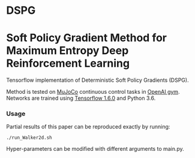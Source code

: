 # DSPG
# Soft Policy Gradient Method for Maximum Entropy Deep Reinforcement Learning

Tensorflow implementation of Deterministic Soft Policy Gradients (DSPG).

Method is tested on [MuJoCo](http://www.mujoco.org/) continuous control tasks in [OpenAI gym](https://github.com/openai/gym). 
Networks are trained using [Tensorflow 1.6.0](https://github.com/tensorflow/tensorflow) and Python 3.6. 

### Usage
Partial results of this paper can be reproduced exactly by running:
```
./run_Walker2d.sh
```

Hyper-parameters can be modified with different arguments to main.py.
